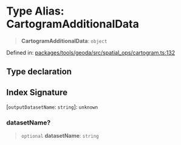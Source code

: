 # Type Alias: CartogramAdditionalData

> **CartogramAdditionalData**: `object`

Defined in: [packages/tools/geoda/src/spatial\_ops/cartogram.ts:132](https://github.com/GeoDaCenter/openassistant/blob/0a6a7e7306d75a25dc968b3117f04cb7bd613bec/packages/tools/geoda/src/spatial_ops/cartogram.ts#L132)

## Type declaration

## Index Signature

\[`outputDatasetName`: `string`\]: `unknown`

### datasetName?

> `optional` **datasetName**: `string`
